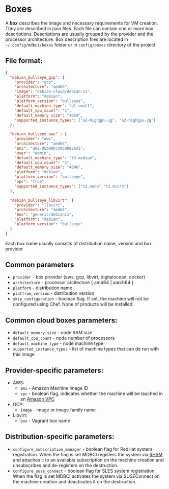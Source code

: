 # Boxes

A ***box*** describes the image and necessary requirements for VM creation. They are described in json files. Each file can contain one or more box descriptions. Descriptions are usually grouped by the provider and the processor architecture.
Box description files are located in `~/.config/mdbci/boxes` folder or in `config/boxes` directory of the project.
## File format:

```json
{
  "debian_bullseye_gcp": {
    "provider": "gcp",
    "architecture": "amd64",
    "image": "debian-cloud/debian-11",
    "platform": "debian",
    "platform_version": "bullseye",
    "default_machine_type": "g1-small",
    "default_cpu_count": "1",
    "default_memory_size": "1024",
    "supported_instance_types": ["a2-highgpu-1g", "a2-highgpu-2g"]
  },

  "debian_bullseye_aws" : {
    "provider": "aws",
    "architecture": "amd64",
    "ami": "ami-05b99bc50bd882a41",
    "user": "admin",
    "default_machine_type": "t3.medium",
    "default_cpu_count": "2",
    "default_memory_size": "4096",
    "platform": "debian",
    "platform_version": "bullseye",
    "vpc": "true",
    "supported_instance_types": ["t2.nano","t2.micro"]
  },

  "debian_bullseye_libvirt": {
    "provider": "libvirt",
    "architecture": "amd64",
    "box": "generic/debian11",
    "platform": "debian",
    "platform_version": "bullseye"
  }
}
```
Each box name usually consists of distribution name, version and box provider

## Common parameters

* `provider` - box provider (aws, gcp, libvirt, digitalocean, docker)
* `architecture` - processor arcitecture { amd64 | aarch64 }
* `platform` - distribution name
* `platfrom_version` - distribution version
* `skip_configuration` - boolean flag. If set, the machine will not be configured using Chef. None of products will be installed.

## Common cloud boxes parameters:

* `default_memory_size` - node RAM size
* `default_cpu_count` - node number of processors
* `default_machine_type` - node machine type
* `supported_instance_types` - list of machine types that can de run with this image

## Provider-specific parameters:

- AWS:
  * `ami` - Amazon Machine Image ID
  * `vpc` - boolean flag, indicates whether the machine will be lauched in an [Amazon VPC](https://docs.aws.amazon.com/vpc/latest/userguide/what-is-amazon-vpc.html)
- GCP:
  * `image` - image or image family name
- Libvirt:
  * `box` - Vagrant box name

## Distribution-specific parameters:

* `configure_subscription_manager` - boolean flag for RedHat system registration. When the flag is set MDBCI registers the system via [RHSM](https://access.redhat.com/products/red-hat-subscription-management) and attaches it to an available subscription on the machine creation and unsubscribes and de-registers on the destruction.
* `configure_suse_connect` - boolean flag for SLES system registration. When the flag is set MDBCI activates the system via SUSEConnect on the machine creation and deactivates it on the destruction.
